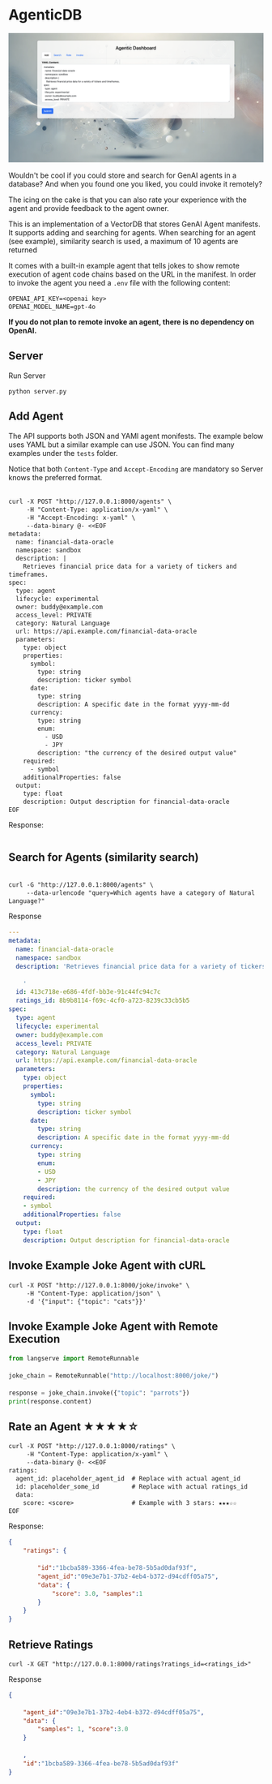 # AgenticDB

![Agentic Dashboard](docs/images/landing.png "Agentic Dashboard Screenshot")

Wouldn't be cool if you could store and search for GenAI agents in a database? And when you found one you liked, you could invoke it remotely?

The icing on the cake is that you can also rate your experience with the agent and provide feedback to the agent owner.

This is an implementation of a VectorDB that stores GenAI Agent manifests. It supports adding and searching for agents.
When searching for an agent (see example), similarity search is used, a maximum of 10 agents are returned

It comes with a built-in example agent that tells jokes to show remote execution of agent code chains based on the URL in the manifest. In order to invoke the agent you need a `.env` file with the following content:

```shell
OPENAI_API_KEY=<openai key>
OPENAI_MODEL_NAME=gpt-4o
````

**If you do not plan to remote invoke an agent, there is no dependency on OpenAI.**

## Server

Run Server

```shell
python server.py
```

## Add Agent

The API supports both JSON and YAMl agent monifests.  The example below uses YAML but a similar example can use JSON. You can find many examples under the `tests` folder.

Notice that both `Content-Type` and `Accept-Encoding` are mandatory so Server knows the preferred format.

```shell

curl -X POST "http://127.0.0.1:8000/agents" \
     -H "Content-Type: application/x-yaml" \
     -H "Accept-Encoding: x-yaml" \
     --data-binary @- <<EOF
metadata:
  name: financial-data-oracle
  namespace: sandbox
  description: |
    Retrieves financial price data for a variety of tickers and timeframes.
spec:
  type: agent
  lifecycle: experimental
  owner: buddy@example.com
  access_level: PRIVATE
  category: Natural Language
  url: https://api.example.com/financial-data-oracle
  parameters:
    type: object
    properties:
      symbol:
        type: string
        description: ticker symbol
      date:
        type: string
        description: A specific date in the format yyyy-mm-dd
      currency:
        type: string
        enum:
          - USD
          - JPY
        description: "the currency of the desired output value"
    required:
      - symbol
    additionalProperties: false
  output:
    type: float
    description: Output description for financial-data-oracle
EOF
```

Response:

```yaml

```

## Search for Agents (similarity search)

```shell

curl -G "http://127.0.0.1:8000/agents" \
     --data-urlencode "query=Which agents have a category of Natural Language?"
```

Response

```yaml
---
metadata:
  name: financial-data-oracle
  namespace: sandbox
  description: 'Retrieves financial price data for a variety of tickers and timeframes.

    '
  id: 413c718e-e686-4fdf-bb3e-91c44fc94c7c
  ratings_id: 8b9b8114-f69c-4cf0-a723-8239c33cb5b5
spec:
  type: agent
  lifecycle: experimental
  owner: buddy@example.com
  access_level: PRIVATE
  category: Natural Language
  url: https://api.example.com/financial-data-oracle
  parameters:
    type: object
    properties:
      symbol:
        type: string
        description: ticker symbol
      date:
        type: string
        description: A specific date in the format yyyy-mm-dd
      currency:
        type: string
        enum:
        - USD
        - JPY
        description: the currency of the desired output value
    required:
    - symbol
    additionalProperties: false
  output:
    type: float
    description: Output description for financial-data-oracle
```

## Invoke Example Joke Agent with cURL

```shell
curl -X POST "http://127.0.0.1:8000/joke/invoke" \
     -H "Content-Type: application/json" \
     -d '{"input": {"topic": "cats"}}'
```

## Invoke Example Joke Agent with Remote Execution

```python
from langserve import RemoteRunnable

joke_chain = RemoteRunnable("http://localhost:8000/joke/")

response = joke_chain.invoke({"topic": "parrots"})
print(response.content)
```

## Rate an Agent ★★★★☆

```shell
curl -X POST "http://127.0.0.1:8000/ratings" \
     -H "Content-Type: application/x-yaml" \
     --data-binary @- <<EOF
ratings:
  agent_id: placeholder_agent_id  # Replace with actual agent_id
  id: placeholder_some_id         # Replace with actual ratings_id
  data:
    score: <score>                # Example with 3 stars: ★★★☆☆
EOF

```

Response:

```json
{
    "ratings": {

        "id":"1bcba589-3366-4fea-be78-5b5ad0daf93f",
        "agent_id":"09e3e7b1-37b2-4eb4-b372-d94cdff05a75",
        "data": {
            "score": 3.0, "samples":1
        }
    }
}
```

## Retrieve Ratings

```shell
curl -X GET "http://127.0.0.1:8000/ratings?ratings_id=<ratings_id>"
```

Response

```json
{

    "agent_id":"09e3e7b1-37b2-4eb4-b372-d94cdff05a75",
    "data": {
        "samples": 1, "score":3.0
    }

    ,
    "id":"1bcba589-3366-4fea-be78-5b5ad0daf93f"
}
```